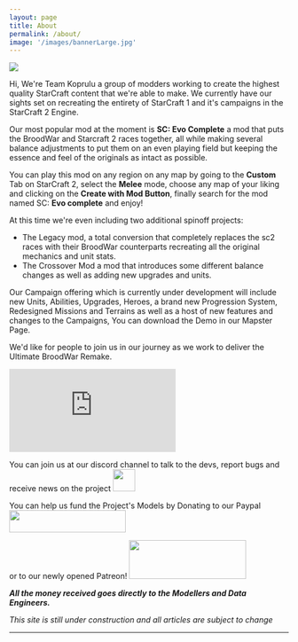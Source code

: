 ```yaml
---
layout: page
title: About
permalink: /about/
image: '/images/bannerLarge.jpg'
---
```


![]({{site.baseurl}}/images/KopruluLogoProject.png)

Hi, We're Team Koprulu a group of modders working to create the highest quality StarCraft content that we're able to make. We currently have our sights set on recreating the entirety of StarCraft 1 and it's campaigns in the StarCraft 2 Engine.

Our most popular mod at the moment is **SC: Evo Complete** a mod that puts the BroodWar and Starcraft 2 races together, all while making several balance adjustments to put them on an even playing field but keeping the essence and feel of the originals as intact as possible.

You can play this mod on any region on any map by going to the **Custom** Tab on StarCraft 2, select the **Melee** mode, choose any map of your liking and clicking on the **Create with Mod Button**, finally search for the mod named SC: **Evo complete** and enjoy!

At this time we're even including two additional spinoff projects:
* The Legacy mod, a total conversion that completely replaces the sc2 races with their BroodWar counterparts recreating all the original mechanics and unit stats.
* The Crossover Mod a mod that introduces some different balance changes as well as adding new upgrades and units.

Our Campaign offering which is currently under development will include new Units, Abilities, Upgrades, Heroes, a brand new Progression System, Redesigned Missions and Terrains as well as a host of new features and changes to the Campaigns, You can download the Demo in our Mapster Page. 

We'd like for people to join us in our journey as we work to deliver the Ultimate BroodWar Remake.

<iframe src="https://www.youtube.com/embed/fjIEpeKHqSk?si=OiLK8TTFEoipDjAX" frameborder="0" allowfullscreen></iframe>




You can join us at our discord channel to talk to the devs, report bugs and receive news on the project
<a href="https://discord.gg/fDvwdnkDeB"><img src="{{site.baseurl}}/images/DiscordIcon.png" width="40" height="40"></a> 

You can help us fund the Project's Models by Donating to our Paypal
<a href="https://paypal.me/KopruluKat/"><img src="{{site.baseurl}}/images/blue.png" width="210" height="40"></a> 

or to our newly opened Patreon!
<a href="https://www.patreon.com/TeamKopruluSC2"><img src="{{site.baseurl}}/images/becomeAPatronBanner.png" width="211" height="70"></a> 

**_All the money received goes directly to the Modellers and Data Engineers._**

_This site is still under construction and all articles are subject to change_
<hr>